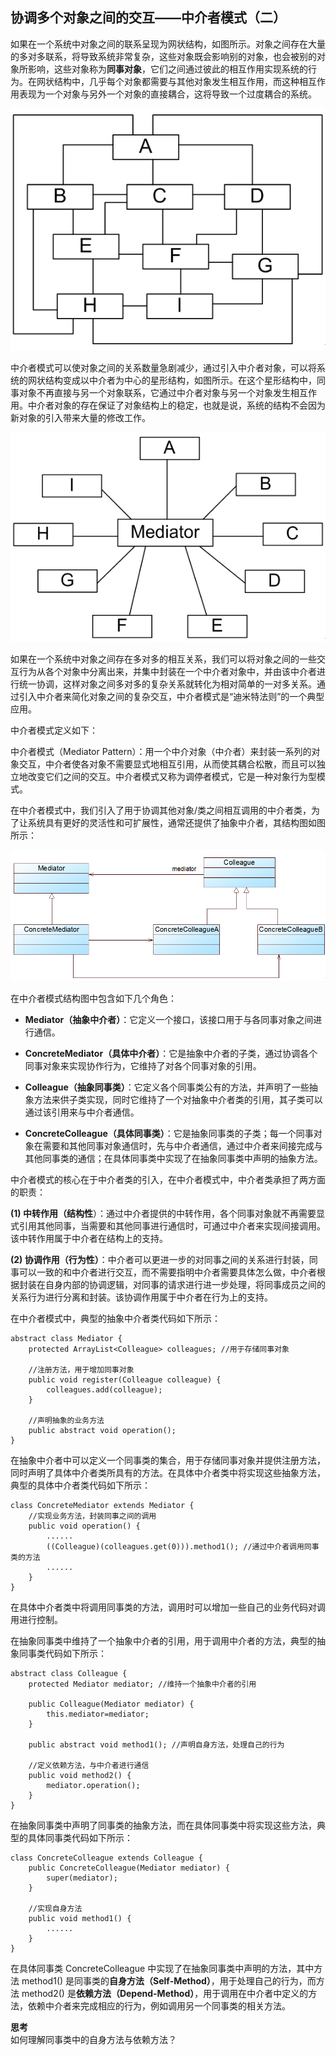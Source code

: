 ##  协调多个对象之间的交互——中介者模式（二）  

如果在一个系统中对象之间的联系呈现为网状结构，如图所示。对象之间存在大量的多对多联系，将导致系统非常复杂，这些对象既会影响别的对象，也会被别的对象所影响，这些对象称为**同事对象**，它们之间通过彼此的相互作用实现系统的行为。在网状结构中，几乎每个对象都需要与其他对象发生相互作用，而这种相互作用表现为一个对象与另外一个对象的直接耦合，这将导致一个过度耦合的系统。

![对象之间存在复杂关系的网状结构](images/1357651860_8819.jpg)  

中介者模式可以使对象之间的关系数量急剧减少，通过引入中介者对象，可以将系统的网状结构变成以中介者为中心的星形结构，如图所示。在这个星形结构中，同事对象不再直接与另一个对象联系，它通过中介者对象与另一个对象发生相互作用。中介者对象的存在保证了对象结构上的稳定，也就是说，系统的结构不会因为新对象的引入带来大量的修改工作。  

![引入中介者对象的星型结构](images/1357651865_7741.jpg) 

如果在一个系统中对象之间存在多对多的相互关系，我们可以将对象之间的一些交互行为从各个对象中分离出来，并集中封装在一个中介者对象中，并由该中介者进行统一协调，这样对象之间多对多的复杂关系就转化为相对简单的一对多关系。通过引入中介者来简化对象之间的复杂交互，中介者模式是“迪米特法则”的一个典型应用。  

中介者模式定义如下：  

中介者模式（Mediator Pattern）：用一个中介对象（中介者）来封装一系列的对象交互，中介者使各对象不需要显式地相互引用，从而使其耦合松散，而且可以独立地改变它们之间的交互。中介者模式又称为调停者模式，它是一种对象行为型模式。  

在中介者模式中，我们引入了用于协调其他对象/类之间相互调用的中介者类，为了让系统具有更好的灵活性和可扩展性，通常还提供了抽象中介者，其结构图如图所示：  

![中介者模式结构图](images/1357651874_7064.jpg) 

在中介者模式结构图中包含如下几个角色：  

- **Mediator（抽象中介者）**：它定义一个接口，该接口用于与各同事对象之间进行通信。  

- **ConcreteMediator（具体中介者）**：它是抽象中介者的子类，通过协调各个同事对象来实现协作行为，它维持了对各个同事对象的引用。  

- **Colleague（抽象同事类）**：它定义各个同事类公有的方法，并声明了一些抽象方法来供子类实现，同时它维持了一个对抽象中介者类的引用，其子类可以通过该引用来与中介者通信。  

- **ConcreteColleague（具体同事类）**：它是抽象同事类的子类；每一个同事对象在需要和其他同事对象通信时，先与中介者通信，通过中介者来间接完成与其他同事类的通信；在具体同事类中实现了在抽象同事类中声明的抽象方法。  

中介者模式的核心在于中介者类的引入，在中介者模式中，中介者类承担了两方面的职责：  

**(1) 中转作用（结构性**）：通过中介者提供的中转作用，各个同事对象就不再需要显式引用其他同事，当需要和其他同事进行通信时，可通过中介者来实现间接调用。该中转作用属于中介者在结构上的支持。  

**(2) 协调作用（行为性）**：中介者可以更进一步的对同事之间的关系进行封装，同事可以一致的和中介者进行交互，而不需要指明中介者需要具体怎么做，中介者根据封装在自身内部的协调逻辑，对同事的请求进行进一步处理，将同事成员之间的关系行为进行分离和封装。该协调作用属于中介者在行为上的支持。  

在中介者模式中，典型的抽象中介者类代码如下所示：  

```
abstract class Mediator {
	protected ArrayList<Colleague> colleagues; //用于存储同事对象

    //注册方法，用于增加同事对象
	public void register(Colleague colleague) {
		colleagues.add(colleague);
	}

	//声明抽象的业务方法
	public abstract void operation();
}
```
在抽象中介者中可以定义一个同事类的集合，用于存储同事对象并提供注册方法，同时声明了具体中介者类所具有的方法。在具体中介者类中将实现这些抽象方法，典型的具体中介者类代码如下所示：

```
class ConcreteMediator extends Mediator {
    //实现业务方法，封装同事之间的调用
	public void operation() {
		......
		((Colleague)(colleagues.get(0))).method1(); //通过中介者调用同事类的方法
		......
	}
}
```
在具体中介者类中将调用同事类的方法，调用时可以增加一些自己的业务代码对调用进行控制。  

在抽象同事类中维持了一个抽象中介者的引用，用于调用中介者的方法，典型的抽象同事类代码如下所示：

```
abstract class Colleague {
	protected Mediator mediator; //维持一个抽象中介者的引用
	
	public Colleague(Mediator mediator) {
		this.mediator=mediator;
	}
	
	public abstract void method1(); //声明自身方法，处理自己的行为
	
	//定义依赖方法，与中介者进行通信
	public void method2() {
		mediator.operation();
	}
}
```
在抽象同事类中声明了同事类的抽象方法，而在具体同事类中将实现这些方法，典型的具体同事类代码如下所示：  

```
class ConcreteColleague extends Colleague {
	public ConcreteColleague(Mediator mediator) {
		super(mediator);
	}
	
    //实现自身方法
	public void method1() {
		......
	}
}
```  

在具体同事类 ConcreteColleague 中实现了在抽象同事类中声明的方法，其中方法 method1() 是同事类的**自身方法（Self-Method）**，用于处理自己的行为，而方法 method2() 是**依赖方法（Depend-Method）**，用于调用在中介者中定义的方法，依赖中介者来完成相应的行为，例如调用另一个同事类的相关方法。  

**思考**  
如何理解同事类中的自身方法与依赖方法？